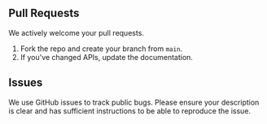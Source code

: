 ## Pull Requests
We actively welcome your pull requests.

1. Fork the repo and create your branch from `main`.
1. If you've changed APIs, update the documentation.

## Issues 
We use GitHub issues to track public bugs. Please ensure your description is
clear and has sufficient instructions to be able to reproduce the issue.